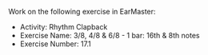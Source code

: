 Work on the following exercise in EarMaster:
- Activity: Rhythm Clapback
- Exercise Name: 3/8, 4/8 & 6/8 - 1 bar: 16th & 8th notes
- Exercise Number: 17.1
